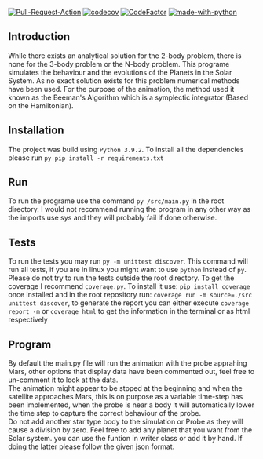 [![Pull-Request-Action](https://github.com/pmorande27/Planet_Orbital_Motion_Simualtion/actions/workflows/workfon_pull_request.yml/badge.svg?branch=master)](https://github.com/pmorande27/Planet_Orbital_Motion_Simualtion/actions/workflows/workfon_pull_request.yml)
[![codecov](https://codecov.io/gh/pmorande27/Planet_Orbital_Motion_Simualtion/branch/master/graph/badge.svg?token=8OBGZHK5RM)](https://codecov.io/gh/pmorande27/Planet_Orbital_Motion_Simualtion)
[![CodeFactor](https://www.codefactor.io/repository/github/pmorande27/planet_orbital_motion_simualtion/badge?s=03f8a45c87cfeeedf14c40144c54351a01c8c765)](https://www.codefactor.io/repository/github/pmorande27/planet_orbital_motion_simualtion)
[![made-with-python](https://img.shields.io/badge/Made%20with-Python-1f425f.svg)](https://www.python.org/)
## Introduction
While there exists an analytical solution for the 2-body problem, there is none for the 3-body problem or the N-body problem. This programe simulates the behaviour and the evolutions of the Planets in the Solar System. As no exact solution exists for this problem numerical methods have been used. For the purpose of the animation, the method used it known as the Beeman's Algorithm which is a symplectic integrator (Based on the Hamiltonian).
## Installation
The project was build using `Python 3.9.2`. To install all the dependencies please run `py pip install -r requirements.txt`
## Run
To run the programe use the command `py /src/main.py` in the root directory. I would not recommend running the program in any other way as the imports use sys and they will probably fail if done otherwise.
## Tests
To run the tests you may run `py -m unittest discover`. This command will run all tests, if you are in linux you might want to use `python` instead of `py`.
Please do not try to run the tests outside the root directory.
To get the coverage I recommend `coverage.py`. To install it use: `pip install coverage` once installed and in the root repository run: `coverage run -m source=./src unittest discover`, to generate the report you can either execute `coverage report -m` or `coverage html` to get the information in the terminal or as html respectively
## Program
By default the main.py file will run the animation with the probe apprahing Mars, other options that display data have been commented out, feel free to un-comment it to look at the data.
<br/>
The animation might appear to be stpped at the beginning and when the satellite approaches Mars, this is on purpose as a variable time-step has been implemented, when the probe is near a body it will automatically lower the time step to capture the correct behaviour of the probe.
<br/>
Do not add another star type body to the simulation or Probe as they will cause a division by zero. Feel free to add any planet that you want from the Solar system. you can use the funtion in writer class or add it by hand. If doing the latter please follow the given json format.
